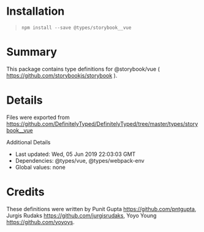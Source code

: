 # Installation
> `npm install --save @types/storybook__vue`

# Summary
This package contains type definitions for @storybook/vue ( https://github.com/storybookjs/storybook ).

# Details
Files were exported from https://github.com/DefinitelyTyped/DefinitelyTyped/tree/master/types/storybook__vue

Additional Details
 * Last updated: Wed, 05 Jun 2019 22:03:03 GMT
 * Dependencies: @types/vue, @types/webpack-env
 * Global values: none

# Credits
These definitions were written by Punit Gupta <https://github.com/pntgupta>, Jurgis Rudaks <https://github.com/jurgisrudaks>, Yoyo Young <https://github.com/yoyoys>.
